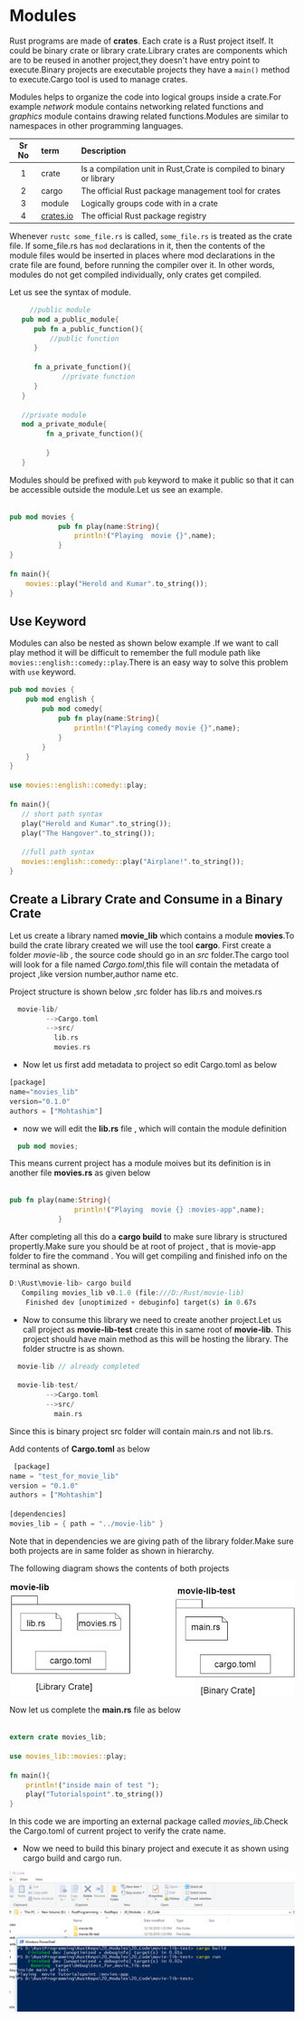 # Modules

Rust programs are made of **crates**. Each crate is a Rust project itself. It could be binary crate or library crate.Library crates are components which are to be reused in another project,they doesn't have entry point to execute.Binary projects are executable projects they have a `main()` method to execute.Cargo tool is used to manage crates.

Modules helps to organize  the code into logical groups inside a crate.For example *network* module contains networking related functions and *graphics* module contains drawing related functions.Modules are similar to  namespaces in other programming languages.

|Sr No |  term | Description  |
|:----:|:----------|:----|
|1|crate|Is a compilation unit in Rust,Crate is compiled to binary or library|
|2|cargo|The official Rust package management tool for crates|
|3|module| Logically groups code with in a crate|
|4|[crates.io](https://crates.io/)|The official Rust package registry|

Whenever `rustc some_file.rs` is called, `some_file.rs` is treated as the crate file. If some_file.rs has `mod` declarations in it, then the contents of the module files would be inserted in places where mod declarations in the crate file are found, before running the compiler over it. In other words, modules do not get compiled individually, only crates get compiled.

Let us see the syntax of module.

```rust
     //public module
   pub mod a_public_module{
      pub fn a_public_function(){
          //public function
      }

      fn a_private_function(){
             //private function
      }
   }

   //private module
   mod a_private_module{
         fn a_private_function(){

         }
   }

```

Modules should be prefixed with `pub` keyword to make it public so that it can be accessible outside the module.Let us see an example.

```rust
  
pub mod movies {
            pub fn play(name:String){
                println!("Playing  movie {}",name);
            }
}

fn main(){
    movies::play("Herold and Kumar".to_string());
}

```

## Use Keyword

Modules can also be nested as shown below example .If we want to call play method it will be difficult to remember the full module path like `movies::english::comedy::play`.There is an easy way to solve this problem with `use` keyword.

```rust
pub mod movies {
    pub mod english {
        pub mod comedy{
            pub fn play(name:String){
                println!("Playing comedy movie {}",name);
            }
        }
    }
}

use movies::english::comedy::play;

fn main(){
   // short path syntax
   play("Herold and Kumar".to_string());
   play("The Hangover".to_string());

   //full path syntax
   movies::english::comedy::play("Airplane!".to_string());
}

```

## Create a Library Crate and Consume in a Binary Crate

Let us create a library named **movie_lib** which contains a module **movies**.To build the crate library created we will use the tool **cargo**.
First create a folder *movie-lib* , the source code should go in an *src* folder.The cargo tool will look for a file named *Cargo.toml*,this file will contain the metadata of project ,like version number,author name etc.

Project structure is shown below ,src folder has lib.rs and moives.rs

```rust
  movie-lib/
         -->Cargo.toml
         -->src/
           lib.rs
           movies.rs
```

- Now let us first add metadata to project so edit Cargo.toml as below

```rust
[package]
name="movies_lib"
version="0.1.0"
authors = ["Mohtashim"]

```

- now we will edit the **lib.rs** file , which will contain the module definition

```rust
  pub mod movies;
```

This means current project has a module moives but its definition is in another file **movies.rs** as given below

```rust

pub fn play(name:String){
                println!("Playing  movie {} :movies-app",name);
            }

```

After completing all this do a **cargo build** to make sure library is structured propertly.Make sure you should be at root of project , that is movie-app folder  to fire the command . You will get compiling and finished info on the terminal as shown.

```rust
D:\Rust\movie-lib> cargo build
   Compiling movies_lib v0.1.0 (file:///D:/Rust/movie-lib)
    Finished dev [unoptimized + debuginfo] target(s) in 0.67s

```

- Now to consume this library we need to create another project.Let us call project as **movie-lib-test** create this in same root of **movie-lib**. This project should have main method as this will be hosting the library. The folder structre is as shown.

```rust
  movie-lib // already completed

  movie-lib-test/
         -->Cargo.toml
         -->src/
           main.rs
```

Since this is binary project src folder will contain main.rs and not lib.rs.

Add contents of **Cargo.toml** as below

```rust
 [package]
name = "test_for_movie_lib"
version = "0.1.0"
authors = ["Mohtashim"]

[dependencies]
movies_lib = { path = "../movie-lib" }

```

Note that in dependencies we are giving path of the library folder.Make sure both projects are in same folder as shown in hierarchy.

The following diagram shows the contents of both projects

![movie-lib](https://raw.githubusercontent.com/kannans89/RustRepo/master/Images/movie_lib.jpg)

Now let us complete the **main.rs** file as below

```rust
  
extern crate movies_lib;

use movies_lib::movies::play;

fn main(){
    println!("inside main of test ");
    play("Tutorialspoint".to_string())
}

```

In this code we are importing an external package called *movies_lib*.Check the Cargo.toml of current project to verify the crate name.

- Now we need to build this binary project and execute it as shown using cargo build and cargo run.

![output](https://raw.githubusercontent.com/kannans89/RustRepo/master/Images/20_modules.PNG)